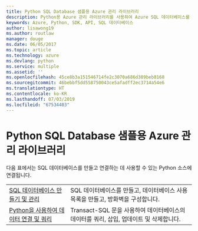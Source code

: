 ```yaml
---
title: Python SQL Database 샘플용 Azure 관리 라이브러리
description: Python용 Azure 관리 라이브러리를 사용하여 Azure SQL 데이터베이스를 만들고 업데이트하기 위한 샘플 코드를 얻습니다.
keywords: Azure, Python, SDK, API, SQL 데이터베이스
author: lisawong19
ms.author: routlaw
manager: douge
ms.date: 06/05/2017
ms.topic: article
ms.technology: azure
ms.devlang: python
ms.service: multiple
ms.assetid: ''
ms.openlocfilehash: 45ce8b3a151546714fe2c3070a686d389beb8168
ms.sourcegitcommit: 46bebbf5dd558750043ce5afadff2ec3714a54e6
ms.translationtype: HT
ms.contentlocale: ko-KR
ms.lasthandoff: 07/03/2019
ms.locfileid: "67534403"
---
```

# <a name="azure-management-libraries-for-python-samples-for-sql-database"></a>Python SQL Database 샘플용 Azure 관리 라이브러리

다음 표에서는 SQL 데이터베이스를 만들고 연결하는 데 사용할 수 있는 Python 소스에 연결됩니다. 

| ||
|---|---|
| [SQL 데이터베이스 만들기 및 관리][1] | SQL 데이터베이스를 만들고, 데이터베이스 사용 목록을 만들고, 방화벽을 구성합니다.  | 
| [Python을 사용하여 데이터 연결 및 쿼리][2] | Transact-SQL 문을 사용하여 데이터베이스의 데이터를 쿼리, 삽입, 업데이트 및 삭제합니다. | 

[1]: https://azure.microsoft.com/resources/samples/sql-database-python-manage/
[2]: https://docs.microsoft.com/azure/sql-database/sql-database-connect-query-python
